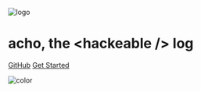 <!-- _coverpage.md -->

![logo](https://thumbs.gfycat.com/UnfoldedDigitalGemsbok-size_restricted.gif)

<h1>acho, the <span>&#x3C;hackeable /&#x3E;</span> log</h1>

[GitHub](https://github.com/QingWei-Li/docsify/)
[Get Started](#docsify)

<!-- background color -->
![color](#000)
